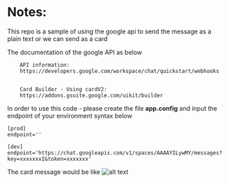# Notes:

This repo is a sample of using the google api to send the message as a plain text or we can send as a card

The documentation of the google API as below

```
    API information:
    https://developers.google.com/workspace/chat/quickstart/webhooks


    Card Builder - Using cardV2:
    https://addons.gsuite.google.com/uikit/builder
```

In order to use this code - please create the file __app.config__ and input the endpoint of your environment syntax below


```
[prod]
endpoint=''

[dev]
endpoint='https://chat.googleapis.com/v1/spaces/AAAAYILywMY/messages?key=xxxxxxxI&token=xxxxxxx'
```

The card message would be like 
![alt text](https://github.com/zenki209/notification-via-google-chat/blob/master/images/card-images.png)
